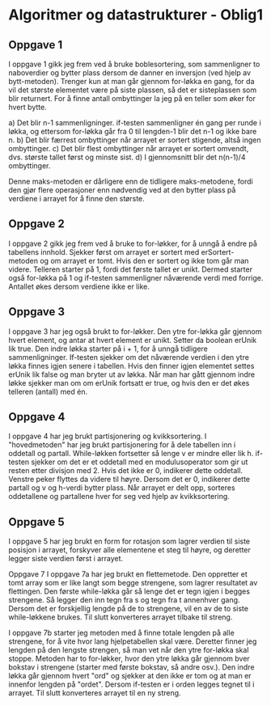# Algoritmer og datastrukturer - Oblig1
## Oppgave 1
I oppgave 1 gikk jeg frem ved å bruke boblesortering, som sammenligner to naboverdier og bytter plass dersom de danner en inversjon (ved hjelp av bytt-metoden). Trenger kun at man går gjennom for-løkka en gang, for da vil det største elementet være på siste plassen, så det er sisteplassen som blir returnert.
For å finne antall ombyttinger la jeg på en teller som øker for hvert bytte.

a) Det blir n-1 sammenligninger. if-testen sammenligner én gang per runde i løkka, og ettersom for-løkka går fra 0 til lengden-1 blir det n-1 og ikke bare n.
b) Det blir færrest ombyttinger når arrayet er sortert stigende, altså ingen ombyttinger.
c) Det blir flest ombyttinger når arrayet er sortert omvendt, dvs. største tallet først og minste sist.
d) I gjennomsnitt blir det n(n-1)/4 ombyttinger.

Denne maks-metoden er dårligere enn de tidligere maks-metodene, fordi den gjør flere operasjoner enn nødvendig ved at den bytter plass på verdiene i arrayet for å finne den største.

## Oppgave 2
I oppgave 2 gikk jeg frem ved å bruke to for-løkker, for å unngå å endre på tabellens innhold. Sjekker først om arrayet er sortert med erSortert-metoden og om arrayet er tomt. Hvis den er sortert og ikke tom går man videre. Telleren starter på 1, fordi det første tallet er unikt. Dermed starter også for-løkka på 1 og if-testen sammenligner nåværende verdi med forrige. Antallet økes dersom verdiene ikke er like.

## Oppgave 3
I oppgave 3 har jeg også brukt to for-løkker. Den ytre for-løkka går gjennom hvert element, og antar at hvert element er unikt. Setter da boolean erUnik lik true. Den indre løkka starter på i + 1, for å unngå tidligere sammenligninger. If-testen sjekker om det nåværende verdien i den ytre løkka finnes igjen senere i tabellen. Hvis den finner igjen elementet settes erUnik lik false og man bryter ut av løkka. Når man har gått gjennom indre løkke sjekker man om om erUnik fortsatt er true, og hvis den er det økes telleren (antall) med én.

## Oppgave 4
I oppgave 4 har jeg brukt partisjonering og kvikksortering.
I "hovedmetoden" har jeg brukt partisjonering for å dele tabellen inn i oddetall og partall. While-løkken fortsetter så lenge v er mindre eller lik h. if-testen sjekker om det er et oddetall med en modulusoperator som gir ut resten etter divisjon med 2. Hvis det ikke er 0, indikerer dette oddetall. Venstre peker flyttes da videre til høyre. Dersom det er 0, indikerer dette partall og v og h-verdi bytter plass. Når arrayet er delt opp, sorteres oddetallene og partallene hver for seg ved hjelp av kvikksortering.

## Oppgave 5
I oppgave 5 har jeg brukt en form for rotasjon som lagrer verdien til siste posisjon i arrayet, forskyver alle elementene et steg til høyre, og deretter legger siste verdien først i arrayet.

Oppgave 7
I oppgave 7a har jeg brukt en flettemetode. Den oppretter et tomt array som er like langt som begge strengene, som lagrer resultatet av flettingen. Den første while-løkka går så lenge det er tegn igjen i begges strengene. Så legger den inn tegn fra s og tegn fra t annenhver gang. Dersom det er forskjellig lengde på de to strengene, vil en av de to siste while-løkkene brukes. Til slutt konverteres arrayet tilbake til streng.

I oppgave 7b starter jeg metoden med å finne totale lengden på alle strengene, for å vite hvor lang hjelpetabellen skal være. Deretter finner jeg lengden på den lengste strengen, så man vet når den ytre for-løkka skal stoppe. Metoden har to for-løkker, hvor den ytre løkka går gjennom bver bokstav i strengene (starter med første bokstav, så andre osv.). Den indre løkka går gjennom hvert "ord" og sjekker at den ikke er tom og at man er innenfor lengden på "ordet". Dersom if-testen er i orden legges tegnet til i arrayet. Til slutt konverteres arrayet til en ny streng.
